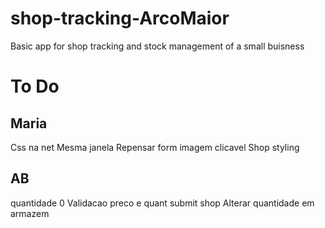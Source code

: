 # shop-tracking-ArcoMaior
Basic app for shop tracking and stock management of a small buisness

#  To Do

## Maria 

Css na net
Mesma janela
Repensar form
imagem clicavel
Shop styling

## AB
quantidade 0
Validacao preco e quant
submit shop
Alterar quantidade em armazem
